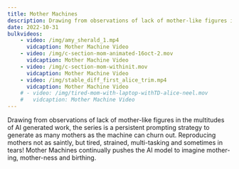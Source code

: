 ```yaml
---
title: Mother Machines
description: Drawing from observations of lack of mother-like figures in the multitudes of AI generated work, the series is a persistent prompting strategy to generate as many mothers as the machine can churn out. Reproducing mothers not as saintly, but tired, strained, multi-tasking and sometimes in tears! Mother Machines continually pushes the AI model to imagine mother-ing, mother-ness and birthing.
date: 2022-10-31
bulkvideos:
    - video: /img/amy_sherald_1.mp4
      vidcaption: Mother Machine Video
    - video: /img/c-section-mom-animated-16oct-2.mov
      vidcaption: Mother Machine Video
    - video: /img/c-section-mom-withinit.mov
      vidcaption: Mother Machine Video
    - video: /img/stable_diff_first_alice_trim.mp4
      vidcaption: Mother Machine Video
    # - video: /img/tired-mom-with-laptop-withTD-alice-neel.mov
    #   vidcaption: Mother Machine Video
---
```


Drawing from observations of lack of mother-like figures in the multitudes of AI generated work, the series is a persistent prompting strategy to generate as many mothers as the machine can churn out. Reproducing mothers not as saintly, but tired, strained, multi-tasking and sometimes in tears! Mother Machines continually pushes the AI model to imagine mother-ing, mother-ness and birthing.